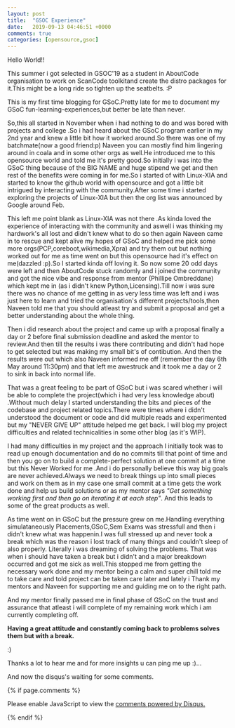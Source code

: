 ```yaml
---
layout: post
title:  "GSOC Experience"
date:   2019-09-13 04:46:51 +0000
comments: true
categories: [opensource,gsoc]
---
```


Hello World!!


This summer i got selected in GSOC'19 as a student in AboutCode organisation to work on ScanCode toolkitand create the distro packages for it.This might be a long ride so tighten up the seatbelts. :P

This is my first time blogging for GSoC.Pretty late for me to document my GSoC fun-learning-experiences,but better be late than never.

So,this all started in November when i had nothing to do and was bored with projects and college .So i had  heard about the GSoC program earlier in my 2nd year and knew a little bit how it worked around.So there was one of my batchmate(now a good friend:p) Naveen you can mostly find him lingering around in coala and in some other orgs as well.He introduced me to this opensource world and told me it's pretty good.So initially i was into the GSoC thing because of the BIG NAME and huge stipend we get and then rest of the benefits were coming in for me.So i started of with Linux-XIA and started to know the github world with opensource and got a little bit intrigued by interacting with the community.After some time i started exploring the projects of Linux-XIA but then the org list was announced by Google around Feb.

This left me point blank as Linux-XIA was not there .As kinda loved the experience of interacting with the community and aswell i was thinking my hardwork's all lost and didn't knew what to do so then again Naveen came in to rescue and kept alive my hopes of GSoC and helped me pick some more orgs(PCP,coreboot,wikimedia,Xpra) and try them out but nothing worked out for me as time went on but this opensource had it's effect on me(dazzled :p).So I started kinda off loving it. So now some 20 odd days were left and then  AboutCode stuck randomly and i  joined the community and got the nice vibe and response from mentor (Phillipe Ombreddane) which kept me in (as i didn't knew Python,Licensing).Till now i was sure there was no chance of me getting in as very less time was left and i was just here to learn and tried the organisation's different projects/tools,then Naveen told  me that you should atleast try and submit a proposal and get a better understanding about the whole thing.

Then i did research about the project and came up with a proposal finally a day or 2 before final submission deadline and asked the mentor to review.And then till the results i was there contributing and didn't had hope to get selected but was making my small bit's of contibution. And then the results were out which also Naveen informed me off (remember the day 6th May around 11:30pm) and that left me awestruck and it took me a day or 2 to sink in back into normal life.

That was a great feeling to be part of GSoC but i was scared whether i will be able to complete the project(which i had very less knowledge about) .Without much delay I started understanding the bits and pieces of the codebase and project related topics.There were times where i didn't understood the document or code and did multiple reads and experimented but my "NEVER GIVE UP" attitude helped me get back. I will blog my project difficulties and related technicalities in some other blog (as it's WIP).

I had many difficulties in my project and the approach I initially took was to read up enough documentation and do no commits till that point of time and then  you go on to build a complete-perfect solution at one commit at a time but this Never Worked for me .And i  do personally believe this way big goals are never achieved.Always we need to break things up  into small pieces and work on them as in my case one small commit at a time gets the work done and help us build solutions or as my mentor says 
*"Get something working first and then go on iterating it at each step"*.
And this leads to some of the great products as well.

As time went on in GSoC but the pressure grew on me.Handling everything simulataneously Placements,GSoC,Sem Exams was stressfull and then i didn't knew what was happenin.I was full stressed up and never took a break which was the reason i lost track of many things and couldn't sleep of also properly. Literally i was dreaming of solving the problems. That was when i should have taken a break but i didn't and a major breakdown occurred and got me sick as well.This stopped me from getting the necessary work done and my mentor being a calm and super chill told me to take care and told project can be taken care later and lately i Thank my mentors and Naveen for supporting me and guiding me on to the right path.

And my mentor finally  passed me in final phase of GSoC on the trust and assurance that atleast i will complete of my remaining work which i am currently completing off.    

**Having a great attitude and constantly coming back to problems solves them but with a break.**

:)

Thanks a lot to hear me and for more insights u can ping me up :)...

And now the disqus's waiting for some comments.

{% if page.comments %}
<div id="disqus_thread"></div>
<script>

/**
*  RECOMMENDED CONFIGURATION VARIABLES: EDIT AND UNCOMMENT THE SECTION BELOW TO INSERT DYNAMIC VALUES FROM YOUR PLATFORM OR CMS.
*  LEARN WHY DEFINING THESE VARIABLES IS IMPORTANT: https://disqus.com/admin/universalcode/#configuration-variables*/

var disqus_config = function () {
this.page.url = https://aj4ayushjain.github.io/opensource/gsoc/2019/09/05/GSOC-Experience.html;  // Replace PAGE_URL with your page's canonical URL variable
this.page.identifier = https://aj4ayushjain.github.io/opensource/gsoc/2019/09/05/GSOC-Experience.html; // Replace PAGE_IDENTIFIER with your page's unique identifier variable
};

(function() { // DON'T EDIT BELOW THIS LINE
var d = document, s = d.createElement('script');
s.src = 'https://aj4ayushjain-github-io.disqus.com/embed.js';
s.setAttribute('data-timestamp', +new Date());
(d.head || d.body).appendChild(s);
})();
</script>
<noscript>Please enable JavaScript to view the <a href="https://disqus.com/?ref_noscript">comments powered by Disqus.</a></noscript>
                            
{% endif %}

